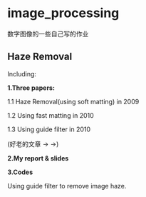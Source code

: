# image_processing
数字图像的一些自己写的作业


## Haze Removal 

Including:

**1.Three papers:**

1.1 Haze Removal(using soft matting) in 2009

1.2 Using fast matting in 2010

1.3 Using guide filter in 2010

(好老的文章 → →)

**2.My report & slides**

**3.Codes**

Using guide filter to remove image haze.
